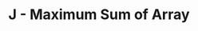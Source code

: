 ---
contest: Gemastik
year: 2021
round: Qualification
problem: J
title: J - Maximum Sum of Array
pdf: /contests/gemastik/2021/qualification/J - Maximum Sum of Array.pdf
---